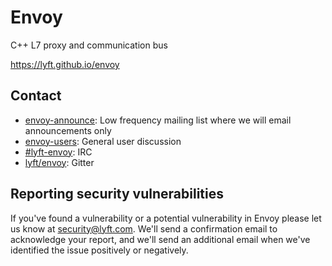 # Envoy

C++ L7 proxy and communication bus

https://lyft.github.io/envoy

## Contact

* [envoy-announce](https://groups.google.com/forum/#!forum/envoy-announce): Low frequency mailing
  list where we will email announcements only
* [envoy-users](https://groups.google.com/forum/#!forum/envoy-users): General user discussion
* [#lyft-envoy](http://webchat.freenode.net/?channels=lyft-envoy): IRC
* [lyft/envoy](https://gitter.im/lyft/envoy): Gitter

## Reporting security vulnerabilities

If you've found a vulnerability or a potential vulnerability in Envoy please let us know at
security@lyft.com. We'll send a confirmation email to acknowledge your report, and we'll send an
additional email when we've identified the issue positively or negatively.



